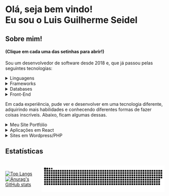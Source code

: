 <h1>
  Olá, seja bem vindo!<br/>
  Eu sou o Luis Guilherme Seidel
</h1>

<div>
  <h2>Sobre mim!</h2>
  <h4>(Clique em cada uma das setinhas para abrir!)</h4>

  <p>
    Sou um desenvolvedor de software desde 2018 e, que já passou pelas seguintes tecnologias:     
  </p>
    <details>
      <summary>
         Linguagens
      </summary>
      <div>
        <div><img src="https://cdn.jsdelivr.net/gh/devicons/devicon/icons/java/java-original-wordmark.svg" width=50px />  Java 8+</div>
        <div><img src="https://cdn.jsdelivr.net/gh/devicons/devicon/icons/php/php-plain.svg" width="50px" />   PHP 5+</div>
        <div><img src="https://cdn.jsdelivr.net/gh/devicons/devicon/icons/javascript/javascript-original.svg" width="50px" />  Javascript ECS6+</div>
      </div>
    </details>
    <details>
      <summary>
         Frameworks
      </summary>
      <div>
        <div> <img src="https://design.jboss.org/quarkus/logo/final/SVG/quarkus_logo_horizontal_rgb_reverse_blackbkg.svg" width="100px"> Quarkus</div>
        <div> <img src="https://design.jboss.org/hibernate/logo/final/hibernate_logo_whitebkg_stacked.svg" width="50px">Hibernate</div>
        <div> <img src="https://cdn.jsdelivr.net/gh/devicons/devicon/icons/spring/spring-original-wordmark.svg" width="50px" />  Spring</div>
        <div> <img src="https://cdn.jsdelivr.net/gh/devicons/devicon/icons/apache/apache-original-wordmark.svg" width="50px" />  Apache Wicket</div>
        <div> <img src="https://cdn.jsdelivr.net/gh/devicons/devicon/icons/react/react-original-wordmark.svg" width="50px" />  React</div>
        <div> <img src="https://cdn.jsdelivr.net/gh/devicons/devicon/icons/magento/magento-original.svg" width="50px" />  Magento 1.9+ e 2</div>
        <div> <img src="https://cdn.jsdelivr.net/gh/devicons/devicon/icons/typescript/typescript-original.svg" width="50px" />TypeScript</div>
      </div>
    </details>
     <details>
      <summary>
         Databases
      </summary>
      <div>
        <div> <img src="https://cdn.jsdelivr.net/gh/devicons/devicon/icons/oracle/oracle-original.svg" width="50px" /> Oracle SQL / PLSQL</div>
        <div> <img src="https://cdn.jsdelivr.net/gh/devicons/devicon/icons/postgresql/postgresql-original-wordmark.svg" width="50px" />PostgresSQL</div>
        <div> <img src="./assets/icons/sqlserver.svg" width="50px" />  SQL Server</div>
        <div> <img src="./assets/icons/mariadb.svg"  width="50px"  />  MariaDB</div>
        <div> <img src="https://cdn.jsdelivr.net/gh/devicons/devicon/icons/mysql/mysql-original-wordmark.svg"  width="50px"  />  MySQL</div>
        <div> <img src="https://cdn.jsdelivr.net/gh/devicons/devicon/icons/sqlite/sqlite-original.svg" width="50px" />  SQLite</div>
      </div>
    </details>
    <details>
      <summary>
        Front-End
      </summary>
      <div>
        <div><img src="https://cdn.jsdelivr.net/gh/devicons/devicon/icons/html5/html5-plain-wordmark.svg" width="50px" /></div>
        <div><img src="https://cdn.jsdelivr.net/gh/devicons/devicon/icons/css3/css3-plain-wordmark.svg" width="50px" /></div>
        <div><img src="https://cdn.jsdelivr.net/gh/devicons/devicon/icons/sass/sass-original.svg" width="50px" /></div>
        <div><img src="https://styled-components.com/logo.png" width="50px" />Styled Components</div>
        <div><img src="./assets/icons/grid-template.png" width="50px" />  Grid Templates</div>
        <div><img src="./assets/icons/atomic-design.png" width="50px" />  Atomic Design</div>
      </div>
    </details>

  <p>
    Em cada experiência, pude ver e desenvolver em uma tecnologia diferente, adquirindo mais habilidades e conhecendo diferentes formas de fazer coisas inscríveis. Abaixo, ficam algumas dessas.
  </p>
</div>

<div>

<details>
    <summary>Meu Site Portfólio</summary>
    <br/>
    <div>
        <a href="https://luisseidel.netlify.app/" target="_blank">
          <img src="./assets/img/meusite.png">
        </a>
    </div>
</details>

<details>
    <summary>Aplicações em React</summary>
    <br/>
    <div>
        <a href="https://letmeask-c5ecc.web.app/" target="_blank">
          <img src="./assets/img/letmeask.png">
        </a>
    </div>
    <br/>
    <div>
        <a href="https://orkut-clone-mu.vercel.app/" target="_blank">
          <img src="./assets/img/orkut.png">
        </a>
    </div>
</details>


<details>
    <summary>Sites em Wordpress/PHP</summary>
    <br/>
    <div>
        <a href="https://mecanicagenesis.com.br/" target="_blank">
          <img src="./assets/img/mecgenesis.png">
        </a>
    </div>
    <br/>
    <div>
        <a href="https://pasqualottopneus.com.br/" target="_blank">
          <img src="./assets/img/pasqualottopneus.png">
        </a>
    </div>
    <br/>
    <div>
        <a href="https://piraipneus.com.br/" target="_blank">
          <img src="./assets/img/piraipneus.png">
        </a>
    </div>
</details>

</div>

<h2>Estatísticas</h2>
<div style="display: flex; justify-content: space-evenly; align-items: center; gap: 20px;">

[![Top Langs](https://github-readme-stats.vercel.app/api/top-langs/?username=luisseidel&layout=compact&langs_count=10&show_icons=true&theme=synthwave)](https://github.com/luisseidel/github-readme-stats)
[![Anurag's GitHub stats](https://github-readme-stats.vercel.app/api?username=luisseidel&count_private=true&show_icons=true&theme=synthwave)](https://github.com/luisseidel/github-readme-stats)

![GitHub Snake dark](https://github.com/luisseidel/luisseidel/blob/output/github-contribution-grid-snake-dark.svg)

</div>
